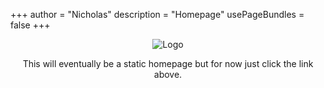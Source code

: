 +++
author = "Nicholas"
description = "Homepage"
usePageBundles = false
+++
<p style="text-align:center;"><img src="https://i.ibb.co/2qngtJf/Tech-Relay-3.png" alt="Logo"></p>

<div style="text-align: center;">
<p>This will eventually be a static homepage but for now just click the link above.</p>
</div>